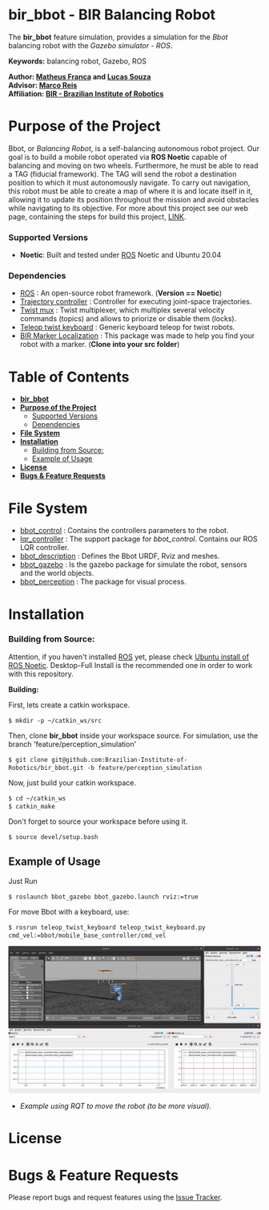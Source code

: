 # bir_bbot - BIR Balancing Robot

The **bir_bbot** feature simulation, provides a simulation for the _Bbot_ balancing robot with the _Gazebo simulator - ROS_.

**Keywords:** balancing robot, Gazebo, ROS

**Author: [Matheus França](https://github.com/MatheusFranca-dev) and [Lucas Souza](https://github.com/lucaslins0035)<br />
Advisor: [Marco Reis](https://github.com/mhar-vell)<br />
Affiliation: [BIR - Brazilian Institute of Robotics](https://github.com/Brazilian-Institute-of-Robotics)<br />**

# **Purpose of the Project**

Bbot, or _Balancing Robot_, is a self-balancing autonomous robot project. Our goal is to build a mobile robot operated via **ROS Noetic** capable of balancing and moving on two wheels. Furthermore, he must be able to read a TAG (fiducial framework). The TAG will send the robot a destination position to which it must autonomously navigate. To carry out navigation, this robot must be able to create a map of where it is and locate itself in it, allowing it to update its position throughout the mission and avoid obstacles while navigating to its objective. For more about this project see our web page, containing the steps for build this project, [LINK](https://mhar-vell.github.io/rasc/project-bbot/).

### Supported Versions

- **Noetic**: Built and tested under [ROS] Noetic and Ubuntu 20.04

### Dependencies 
- [ROS] : An open-source robot framework. (**Version == Noetic**)
- [Trajectory controller](http://wiki.ros.org/joint_trajectory_controller) : Controller for executing joint-space trajectories.
- [Twist mux](http://wiki.ros.org/twist_mux) : Twist multiplexer, which multiplex several velocity commands (topics) and allows to priorize or disable them (locks).
- [Teleop twist keyboard](http://wiki.ros.org/teleop_twist_keyboard) : Generic keyboard teleop for twist robots.
- [BIR Marker Localization](https://github.com/Brazilian-Institute-of-Robotics/bir_marker_localization) : This package was made to help you find your robot with a marker. (**Clone into your src folder**)

# **Table of Contents**
- [**bir_bbot**](#bir_bbot)
- [**Purpose of the Project**](#purpose-of-the-project)
    - [Supported Versions](#supported-versions)
    - [Dependencies](#dependencies)
- [**File System**](#file-system)
- [**Installation**](#installation)
	- [Building from Source:](#building-from-source)
	- [Example of Usage](#example-of-usage)
- [**License**](#license)
- [**Bugs & Feature Requests**](#bugs--feature-requests)

# **File System**

- [bbot_control](https://github.com/Brazilian-Institute-of-Robotics/bir_bbot/tree/feature/perception_simulation/bbot_control) : Contains the controllers parameters to the robot.
- [lqr_controller](https://github.com/Brazilian-Institute-of-Robotics/bir_bbot/tree/feature/perception_simulation/lqr_controller) : The support package for _bbot_control_. Contains our ROS LQR controller.
- [bbot_description](https://github.com/Brazilian-Institute-of-Robotics/bir_bbot/tree/feature/perception_simulation/bbot_description) : Defines the Bbot URDF, Rviz and meshes.
- [bbot_gazebo](https://github.com/Brazilian-Institute-of-Robotics/bir_bbot/tree/feature/perception_simulation/bbot_gazebo) : Is the gazebo package for simulate the robot, sensors and the world objects.
- [bbot_perception](https://github.com/Brazilian-Institute-of-Robotics/bir_bbot/tree/feature/perception_simulation/bbot_perception) : The package for visual process.

# **Installation**

###  Building from Source:

Attention, if you haven't installed [ROS] yet, please check [Ubuntu install of ROS Noetic](http://wiki.ros.org/noetic/Installation/Ubuntu). Desktop-Full Install is the recommended one in order to work with this repository.  

**Building:**

First, lets create a catkin workspace.

    $ mkdir -p ~/catkin_ws/src

Then, clone **bir_bbot** inside your workspace source. For simulation, use the branch 'feature/perception_simulation'

	$ git clone git@github.com:Brazilian-Institute-of-Robotics/bir_bbot.git -b feature/perception_simulation

Now, just build your catkin workspace.

    $ cd ~/catkin_ws
    $ catkin_make

Don't forget to source your workspace before using it.
    
    $ source devel/setup.bash

## Example of Usage

Just Run

	$ roslaunch bbot_gazebo bbot_gazebo.launch rviz:=true

For move Bbot with a keyboard, use:

    $ rosrun teleop_twist_keyboard teleop_twist_keyboard.py cmd_vel:=bbot/mobile_base_controller/cmd_vel

![](/doc_resources/Bbot.gif)
* _Example using RQT to move the robot (to be more visual)._

# **License**

<!-- Bir Bbot source code is released under a [MIT License](/LICENSE). -->

# **Bugs & Feature Requests**

Please report bugs and request features using the [Issue Tracker].

<!-- Hyperlinks -->
[ROS]: https://www.ros.org
[Issue Tracker]: https://github.com/Brazilian-Institute-of-Robotics/bir_bbot/issues
